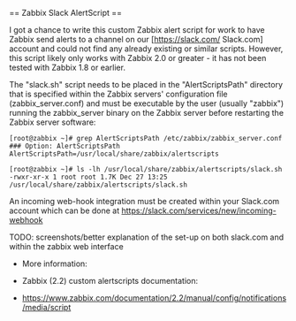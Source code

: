 
== Zabbix Slack AlertScript ==

I got a chance to write this custom Zabbix alert script for work to have Zabbix send alerts to a channel on our [https://slack.com/ Slack.com] account and could not find any already existing or similar scripts. However, this script likely only works with Zabbix 2.0 or greater - it has not been tested with Zabbix 1.8 or earlier.

The "slack.sh" script needs to be placed in the "AlertScriptsPath" directory that is specified within the Zabbix servers' configuration file (zabbix_server.conf) and must be executable by the user (usually "zabbix") running the zabbix_server binary on the Zabbix server before restarting the Zabbix server software:

	[root@zabbix ~]# grep AlertScriptsPath /etc/zabbix/zabbix_server.conf
	### Option: AlertScriptsPath
	AlertScriptsPath=/usr/local/share/zabbix/alertscripts

	[root@zabbix ~]# ls -lh /usr/local/share/zabbix/alertscripts/slack.sh
	-rwxr-xr-x 1 root root 1.7K Dec 27 13:25 /usr/local/share/zabbix/alertscripts/slack.sh

An incoming web-hook integration must be created within your Slack.com account which can be done at https://slack.com/services/new/incoming-webhook

TODO: screenshots/better explanation of the set-up on both slack.com and within the zabbix web interface

* More information:

 * Zabbix (2.2) custom alertscripts documentation:
  * https://www.zabbix.com/documentation/2.2/manual/config/notifications/media/script
